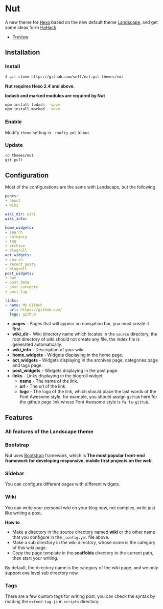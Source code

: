 # Nut

A new theme for [Hexo](http://zespia.tw/hexo/) based on the new default theme [Landscape](https://github.com/hexojs/hexo-theme-landscape), and get some ideas form [HaHack](http://www.hahack.com/)

- [Preview](http://nutinn.com/)

## Installation

### Install

``` bash
$ git clone https://github.com/seff/nut.git themes/nut
```

**Nut requires Hexo 2.4 and above.**

**lodash and marked modules are required by Nut**
``` sh
npm install lodash --save
npm install marked --save
```

### Enable

Modify `theme` setting in `_config.yml` to `nut`.

### Update

``` bash
cd themes/nut
git pull
```

## Configuration
Most of the configurations are the same with Landscape, but the following.

``` yml
pages:
- about
- wiki

wiki_dir: wiki
wiki_info:

home_widgets:
- search
- category
- tag
- archive
- blogroll
act_widgets:
- search
- recent_posts
- blogroll
post_widgets:
- nav
- post_date
- post_category
- post_tag

links:
- name: My Github
  url: https://github.com/
  logo: github
```

- **pages** - Pages that will appear on navigation bar, you must create it first.
- **wiki_dir** - Wiki directory name which locates in the `source` directory, the root directory of wiki should not create any file, the index file is generated automatically.
- **wiki_info** - Description of your wiki.
- **home_widgets** - Widgets displaying in the home page.
- **act_widgets** - Widgets displaying in the archives page, categories page and tags page.
- **post_widgets** - Widgets displaying in the post page.
- **links** - Links displaying in the blogroll widget.
	- **name** - The name of the link.
	- **url** - The url of the link.
	- **logo** - The logo of the link,  which should place the last words of the Font Awesome style, for example, you should assign `github` here for the github page link whose Font Awesome style is `fa fa-github`.

## Features

### All features of the Landscape theme

### Bootstrap

Nut uses [Bootstrap](http://getbootstrap.com/) framework, which is **The most popular front-end framework for developing responsive, mobile first projects on the web**.

### Sidebar

You can configure different pages with different widgets.

### Wiki
You can write your personal wiki on your blog now, not complex, write just like writing a post.

**How to**

- Make a directory in the source directory named **wiki** or the other name that you configure in the `_config.yml` file above.
- Make a sub directory in the wiki directory, whose name is the category of this wiki page.
- Copy the page template in the **scaffolds** directory to the current path, then start your writing.

By default, the directory name is the category of the wiki page, and we only support one level sub directory now.

### Tags
There are a few custom tags for writing post, you can check the syntax by reading the `extend.tag.js` in `scripts` directory.
